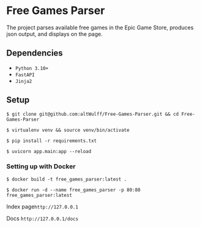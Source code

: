 # Free Games Parser

The project parses available free games
in the Epic Game Store, produces json output,
and displays on the page.

## Dependencies
- `Python 3.10+`
- `FastAPI`
- `Jinja2`


## Setup
`$ git clone git@github.com:altWulff/Free-Games-Parser.git && cd Free-Games-Parser`

`$ virtualenv venv && source venv/bin/activate`

`$ pip install -r requirements.txt`

`$ uvicorn app.main:app --reload`

### Setting up with Docker
`$ docker build -t free_games_parser:latest .`

`$ docker run -d --name free_games_parser -p 80:80 free_games_parser:latest`


Index page`http://127.0.0.1`

Docs `http://127.0.0.1/docs`

